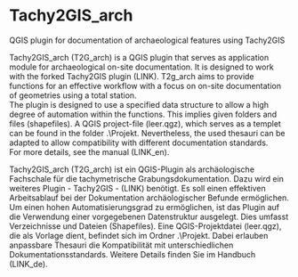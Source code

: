 # Tachy2GIS_arch
QGIS plugin for documentation of archaeological features using Tachy2GIS

Tachy2GIS_arch (T2G_arch) is a QGIS plugin that serves as application module for archaeological on-site documentation. It is designed to work with the forked Tachy2GIS plugin (LINK). 
T2g_arch aims to provide functions for an effective workflow with a focus on on-site documentation of geometries using a total station.  
The plugin is designed to use a specified data structure to allow a high degree of automation within the functions. This implies given folders and files (shapefiles). A QGIS project-file (leer.qgz), which serves as a templet can be found in the folder .\Projekt. Nevertheless, the used thesauri can be adapted to allow compatibility with different documentation standards.  
For more details, see the manual (LINK_en). 

Tachy2GIS_arch (T2G_arch) ist ein QGIS-Plugin als archäologische Fachschale für die tachymetrische  Grabungsdokumentation. Dazu wird ein weiteres Plugin -  Tachy2GIS - (LINK) benötigt. 
Es soll einen effektiven Arbeitsablauf bei der Dokumentation archäologischer Befunde ermöglichen.
Um einen hohen Automatisierungsgrad zu ermöglichen, ist das Plugin auf die Verwendung einer vorgegebenen Datenstruktur ausgelegt. Dies umfasst Verzeichnisse und Dateien (Shapefiles). Eine QGIS-Projektdatei (leer.qgz), die als Vorlage dient, befindet sich im Ordner .\Projekt. Dabei erlauben anpassbare Thesauri die Kompatibilität mit unterschiedlichen Dokumentationsstandards.
Weitere Details finden Sie im Handbuch (LINK_de). 
